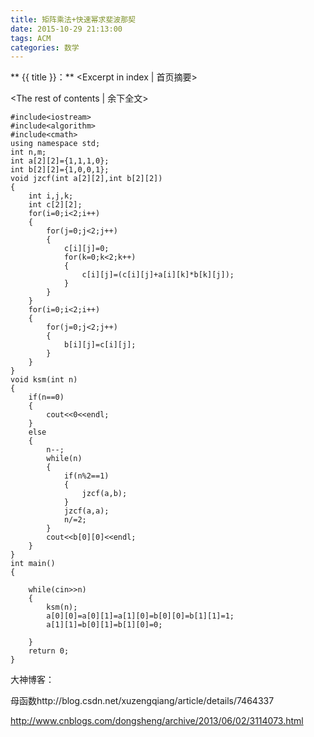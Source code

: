```yaml
---
title: 矩阵乘法+快速幂求斐波那契
date: 2015-10-29 21:13:00
tags: ACM
categories: 数学
---
```


** {{ title }}：** <Excerpt in index | 首页摘要>
<!-- more -->
<The rest of contents | 余下全文>

```
#include<iostream>
#include<algorithm>
#include<cmath>
using namespace std;
int n,m;
int a[2][2]={1,1,1,0};
int b[2][2]={1,0,0,1};
void jzcf(int a[2][2],int b[2][2])
{
    int i,j,k;
    int c[2][2];
    for(i=0;i<2;i++)
    {
        for(j=0;j<2;j++)
        {
            c[i][j]=0;
            for(k=0;k<2;k++)
            {
                c[i][j]=(c[i][j]+a[i][k]*b[k][j]);
            }
        }
    }
    for(i=0;i<2;i++)
    {
        for(j=0;j<2;j++)
        {
            b[i][j]=c[i][j];
        }
    }
}
void ksm(int n)
{
    if(n==0)
    {
        cout<<0<<endl;
    }
    else
    {
        n--;
        while(n)
        {
            if(n%2==1)
            {
                jzcf(a,b);
            }
            jzcf(a,a);
            n/=2;
        }
        cout<<b[0][0]<<endl;
    }
}
int main()
{

    while(cin>>n)
    {
        ksm(n);
        a[0][0]=a[0][1]=a[1][0]=b[0][0]=b[1][1]=1;
        a[1][1]=b[0][1]=b[1][0]=0;

    }
    return 0;
}
```

大神博客：

母函数http://blog.csdn.net/xuzengqiang/article/details/7464337

 

http://www.cnblogs.com/dongsheng/archive/2013/06/02/3114073.html

